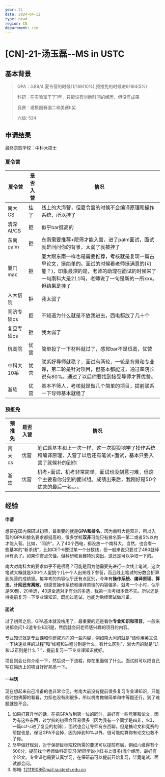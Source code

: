 ```yaml
---
year: 21
date: 2024-04-12
type: grad
region: CN
department: cse
---
```


# \[CN\]-21-汤玉磊--MS in USTC

## 基本背景

> GPA：3.89/4 夏令营的时候11/189(10%),预推免的时候进9/194(5%)
>
> 科研：在实验室干了1年，只能说有创新时间的经历，但没有成果
>
> 竞赛：建模国赛国二和美赛h奖
>
> 六级: 524

## 申请结果

最终录取学校：中科大硕士

### 夏令营

| 夏令营     | 是否入营 | 情况                                                         |
| ---------- | -------- | ------------------------------------------------------------ |
| 南大CS     | 挂了     | 线上的大海营，但夏令营的时候不会编译原理和操作系统，所以挂了 |
| 清深AI/CS  | 拒       | 似乎bar挺高的                                                |
| 东南palm   | 拒       | 东南需要推荐+院筛才能入营，进了palm面试，面试就是问问你的背景，太弱了就被挂了 |
| 厦门mac    | 拒       | 厦大跟东南一样也是需要推荐，考核就是复现一篇古早论文，挺简单的。面试的时候看老师挺满意的(可能？)，印象最深的是，老师的助理在面试的时候来了一句南科大是211吗，老师说了一句是新的一所xxx。但结果是挂了 |
| 人大信院   | 拒       | 我太弱了                                                     |
| 同济专硕cs | 拒       | 不知道为什么就是不放我进去，西电都放了几十个                 |
| 复旦专硕cs | 拒       | 我太弱了                                                     |
| 杭高院     | 优营     | 简单投了一下材料就过了，感觉bar不是很高，优营                |
| 中科大10系 | 优营     | 联系好导师就稳了，面试有两轮，一轮是背景和专业课，第二轮是针对项目，但基本都能过，通过率院长说有80%。通过了以后你要找到接受导师才算优营。 |
| 浙软       | 优营     | 基本不筛人，考核就是做几个简单的项目，提前联系一下导师基本就稳了 |

### 预推免

| 预推免 | 是否入营 | 情况                                                         |
| ------ | -------- | ------------------------------------------------------------ |
| 南大cs | 优营     | 笔试题基本和上一次一样，这一次狠狠地学了操作系统和编译原理，入营了以后还有笔试+面试，基本只要入营了就候补的到你 |
| 浙软   | 优营     | 机考+面试，机考非常简单，面试也没刻意刁难，但这个主要看你分到的面试组。成绩出来后，我刚好是50个优营的最后一名。。。 |

## 经验

#### 申请

想要在国内保研过初筛，最重要的就是**GPA和排名**，因为南科大是双非，所以入营的GPA和排名要求都挺高的，很多学校**双非**可能只有排名第一第二或者5%以内才能入营。比如，“同济”，入了40个西电，都没放一个南科大。当然，也会看一些基本的“斩杀线”，比如CET-6要过某一个分数线，但一般来说只要过了480就绰绰有余了。如果你寄点欠佳，但科研和竞赛特别突出，这还是可以争取一下的。

南大对南科大的要求似乎不是很高？可能是因为他需要先进行一次线上笔试，这次笔试大概就是300个人里挑个几十个人出来线下参营，而且线上笔试的分数会折算到优营的成绩里。每年考的内容似乎还有点区别，今年有**操作系统、编译原理、算法、计网还有离散**，但感觉操作系统和编译原理的内容偏多，就考一个小时，似乎是60题，20单选，40道全选对才有分的多选，我第一次考根本做不完。所以还是得提前复习一下专业课知识，既能过笔试，也能为后续面试做准备。

#### 面试

过了初筛之后，GPA基本就没啥用了，最重要的还是看你**专业知识和项目**，一般来说都会问1-2道专业知识题，然后就会问老师感兴趣的项目的内容。

专业知识就是专业课和你研究方向的一些内容，例如南大问的就是“请你用英文说一下快速排序的过程”和“线程和进程分别是什么，有什么区别”，浙大问的就是“L1和L2正则是什么？”，提前复习一下专业课知识就好。

项目则会让你介绍一下，然后说一下流程，你在里面做了什么。面试前可以把自己写在简历上的项目好好熟悉一下。

#### 一些话

现在想起来自己准备的也非常仓促，考南大前没有提前很多复习专业课知识，只能临时抱佛脚的看看，力扣也没有刷很多，所以机考做做简单和中等题还行，到了难题就是不会。

1.  如果打算升学的话，在把GPA放到第一位的同时，最好有一些竞赛和论文，因为有这些东西，过学校的初筛会容易很多（因为我有一个同学是四非，rk3，一篇ccf-c进了复旦的初筛），面试也会让导师有东西聊。但是搞论文和竞赛的前提也是，保证GPA不会掉，因为掉到10%以外，很可能就算你有论文也救不了你。
2.  尽早做好规划，对于保研目标院校所需的要求可以提前布局，例如六级得有个500分，提前找个老师做科研实习(听同学说小红书上很多)混个经历，最好有个论文。专业课也需要认真学习，在保研前可以提前开始复习，毕竟笔试、面试都会问。
3.  邮箱: 12111908@mail.sustech.edu.cn

